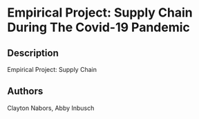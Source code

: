 # Empirical Project: Supply Chain During The Covid-19 Pandemic

## Description 
Empirical Project: Supply Chain

## Authors
Clayton Nabors, Abby Inbusch
